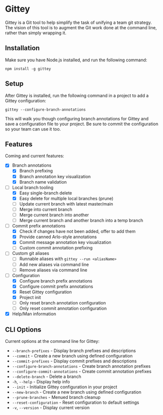 # Gittey #

Gittey is a Git tool to help simplify the task of unifying a team git strategy. The vision of this tool is to augment the Git work done at the command line, rather than simply wrapping it.

## Installation ##

Make sure you have Node.js installed, and run the following command:

```
npm install -g gittey
```

## Setup ##

After Gittey is installed, run the following command in a project to add a Gittey configuration:

```
gittey --configure-branch-annotations
```

This will walk you though configuring branch annotations for Gittey and save a configuration file to your project. Be sure to commit the configuration so your team can use it too.

## Features ##

Coming and current features:

- [x] Branch annotations
    - [x] Branch prefixing
    - [x] Branch annotation key visualization
    - [x] Branch name validation
- [ ] Local branch tooling
    - [x] Easy single-branch delete
    - [x] Easy delete for multiple local branches (prune)
    - [ ] Update current branch with latest master/main
    - [ ] Merge into current branch
    - [ ] Merge current branch into another
    - [ ] Merge current branch and another branch into a temp branch
- [ ] Commit prefix annotations
    - [X] Check if changes have not been added, offer to add them
    - [x] Provide canned Arlo-style annotations
    - [x] Commit message annotation key visualization
    - [ ] Custom commit annotation prefixing
- [ ] Custom git aliases
    - [ ] Runnable aliases with `gittey --run <aliasName>`
    - [ ] Add new aliases via command line
    - [ ] Remove aliases via command line
- [ ] Configuration
    - [x] Configure branch prefix annotations
    - [x] Configure commit prefix annotations
    - [x] Reset Gittey configuration
    - [x] Project init
    - [ ] Only reset branch annotation configuration
    - [ ] Only reset commit annotation configuration
- [x] Help/Man information

## CLI Options ##

Current options at the command line for Gittey:

- `--branch-prefixes` - Display branch prefixes and descriptions
- `--commit` - Create a new branch using defined configuration
- `--commit-prefixes` - Display commit prefixes and descriptions
- `--configure-branch-annotations` - Create branch annotation prefixes
- `--configure-commit-annotations` - Create commit annotation prefixes
- `--delete-branch` - Delete a branch
- `-h`, `--help` - Display help info
- `--init` - Initialize Gittey configuration in your project
- `--new-branch` - Create a new branch using defined configuration
- `--prune-branches` - Menued branch cleanup
- `--reset-configuration` - Reset configuration to default settings
- `-v`, `--version` - Display current version
